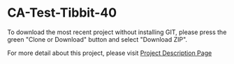 # CA-Test-Tibbit-40

To download the most recent project without installing GIT, please press the green "Clone or Download" button and select "Download ZIP".

For more detail about this project, please visit <a href="http://tibbo.com/programmable/applications/i2c-spi/potentiometer.html" target="_blank">Project Description Page</a>
